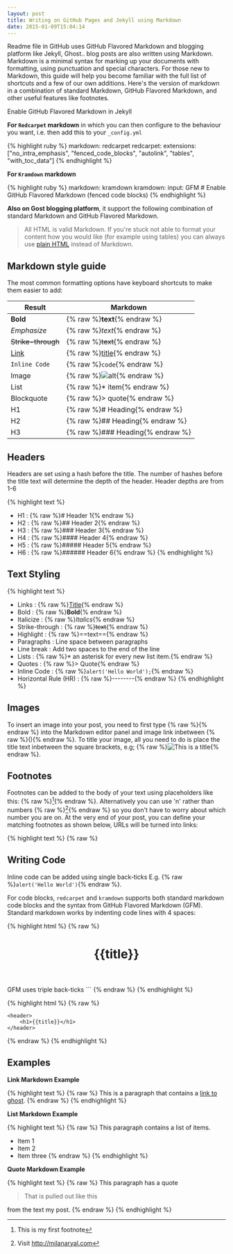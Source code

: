 ```yaml
---
layout: post
title: Writing on GitHub Pages and Jekyll using Markdown
date: 2015-01-09T15:04:14
---
```


Readme file in GitHub uses GitHub Flavored Markdown and blogging platform like Jekyll, Ghost.. blog posts are also written using Markdown. Markdown is a minimal syntax for marking up your documents with formatting, using punctuation and special characters. For those new to Markdown, this guide will help you become familiar with the full list of shortcuts and a few of our own additions. Here's the version of markdown in a combination of standard Markdown, GitHub Flavored Markdown, and other useful features like footnotes.

Enable GitHub Flavored Markdown in Jekyll

**For `Redcarpet` markdown** in which you can then configure to the behaviour you want, i.e. then add this to your `_config.yml`

{% highlight ruby %}
markdown: redcarpet
redcarpet:
  extensions: ["no_intra_emphasis", "fenced_code_blocks", "autolink", "tables", "with_toc_data"]
{% endhighlight %}

**For `Kramdown` markdown**

{% highlight ruby %}
markdown: kramdown
kramdown:
  input: GFM # Enable GitHub Flavored Markdown (fenced code blocks)
{% endhighlight %}

**Also on Gost blogging platform**, it support the following combination of standard Markdown and GitHub Flavored Markdown.

> All HTML is valid Markdown. If you're stuck not able to format your content how you would like (for example using tables) you can always use [plain HTML](http://htmldog.com/guides/html/beginner/?__hstc=10303082.f33480622a9bdc4ffce7bcd81cc8cc49.1420789915940.1420789915940.1420789915940.1&__hssc=10303082.1.1420789915940&__hsfp=3394336207) instead of Markdown.

## Markdown style guide

The most common formatting options have keyboard shortcuts to make them easier to add:

|Result              |Markdown
|--------------------|---------------------------------------
|**Bold**            |{% raw %}**text**{% endraw %}
|*Emphasize*         |{% raw %}*text*{% endraw %}
|~~Strike-through~~  |{% raw %}~~text~~{% endraw %}
|[Link](/#)          |{% raw %}[title](http://){% endraw %}
|`Inline Code`       |{% raw %}`code`{% endraw %}
|Image               |{% raw %}![alt](http://){% endraw %}
|List                |{% raw %}* item{% endraw %}
|Blockquote          |{% raw %}> quote{% endraw %}
|H1                  |{% raw %}# Heading{% endraw %}
|H2                  |{% raw %}## Heading{% endraw %}
|H3                  |{% raw %}### Heading{% endraw %}

## Headers

Headers are set using a hash before the title. The number of hashes before the title text will determine the depth of the header. Header depths are from 1-6

{% highlight text %}
* H1 : {% raw %}# Header 1{% endraw %}
* H2 : {% raw %}## Header 2{% endraw %}
* H3 : {% raw %}### Header 3{% endraw %}
* H4 : {% raw %}#### Header 4{% endraw %}
* H5 : {% raw %}##### Header 5{% endraw %}
* H6 : {% raw %}###### Header 6{% endraw %}
{% endhighlight %}

## Text Styling

{% highlight text %}
* Links : {% raw %}[Title](URL){% endraw %}
* Bold : {% raw %}**Bold**{% endraw %}
* Italicize : {% raw %}*Italics*{% endraw %}
* Strike-through : {% raw %}~~text~~{% endraw %}
* Highlight : {% raw %}==text=={% endraw %}
* Paragraphs : Line space between paragraphs
* Line break : Add two spaces to the end of the line
* Lists : {% raw %}* an asterisk for every new list item.{% endraw %}
* Quotes : {% raw %}> Quote{% endraw %}
* Inline Code : {% raw %}`alert('Hello World');`{% endraw %}
* Horizontal Rule (HR) : {% raw %}--------{% endraw %}
{% endhighlight %}

## Images

To insert an image into your post, you need to first type {% raw %}![](){% endraw %} into the Markdown editor panel and image link inbetween {% raw %}(){% endraw %}. To title your image, all you need to do is place the title text inbetween the square brackets, e.g; {% raw %}![This is a title](){% endraw %}.

## Footnotes

Footnotes can be added to the body of your text using placeholders like this: {% raw %}[^1]{% endraw %}. Alternatively you can use 'n' rather than numbers {% raw %}[^n]{% endraw %} so you don't have to worry about which number you are on. At the very end of your post, you can define your matching footnotes as shown below, URLs will be turned into links:

{% highlight text %}
{% raw %}
[^1]: This is my first footnote
[^n]: Visit http://milanaryal.com
[^n]: A final footnote
{% endraw %}
{% endhighlight %}

## Writing Code

Inline code can be added using single back-ticks E.g. {% raw %}`alert('Hello World')`{% endraw %}.

For code blocks, `redcarpet` and  `kramdown` supports both standard markdown code blocks and the syntax from GitHub Flavored Markdown (GFM). Standard markdown works by indenting code lines with 4 spaces:

{% highlight html %}
{% raw %}
<header>
        <h1>{{title}}</h1>
    </header>
GFM uses triple back-ticks ```
{% endraw %}
{% endhighlight %}

{% highlight html %}
{% raw %}
```
<header>
    <h1>{{title}}</h1>
</header>
```
{% endraw %}
{% endhighlight %}

## Examples

**Link Markdown Example**

{% highlight text %}
{% raw %}
This is a paragraph that contains a [link to ghost](http://milanaryal.com).
{% endraw %}
{% endhighlight %}

**List Markdown Example**

{% highlight text %}
{% raw %}
This paragraph contains a list of items.

* Item 1
* Item 2
* Item three
{% endraw %}
{% endhighlight %}

**Quote Markdown Example**

{% highlight text %}
{% raw %}
This paragraph has a quote

> That is pulled out like this

from the text my post.
{% endraw %}
{% endhighlight %}
